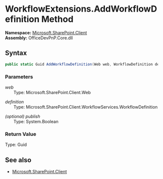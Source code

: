 # WorkflowExtensions.AddWorkflowDefinition Method  
  

**Namespace:** [Microsoft.SharePoint.Client](Microsoft.SharePoint.Client.md)  
**Assembly:** OfficeDevPnP.Core.dll  
## Syntax
```C#
public static Guid AddWorkflowDefinition(Web web, WorkflowDefinition definition, Boolean publish)
```
### Parameters
*web*  
&emsp;&emsp;Type: Microsoft.SharePoint.Client.Web  

*definition*  
&emsp;&emsp;Type: Microsoft.SharePoint.Client.WorkflowServices.WorkflowDefinition  

*(optional) publish*  
&emsp;&emsp;Type: System.Boolean  

### Return Value
Type: Guid  

## See also
- [Microsoft.SharePoint.Client](Microsoft.SharePoint.Client.md)
